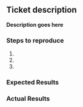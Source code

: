 ## Ticket description

__Description goes here__

### Steps to reproduce

1.
2.
3.

### Expected Results

### Actual Results

